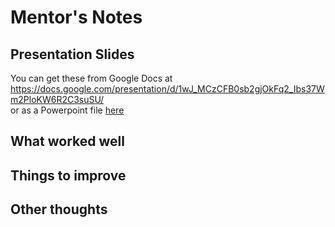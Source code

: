# Mentor's Notes

## Presentation Slides

You can get these from Google Docs at <br/>
https://docs.google.com/presentation/d/1wJ_MCzCFB0sb2gjOkFq2_Ibs37Wm2PloKW6R2C3suSU/<br/>
or as a Powerpoint file [here](./CYF_DB_3.pptx)

## What worked well

## Things to improve

## Other thoughts

